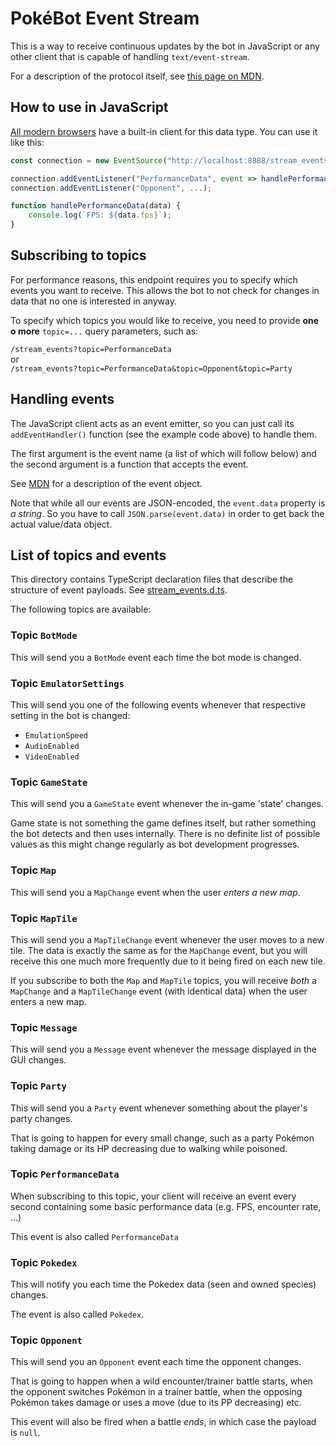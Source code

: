 PokéBot Event Stream
=====================

This is a way to receive continuous updates by the bot in JavaScript
or any other client that is capable of handling `text/event-stream`.

For a description of the protocol itself, see 
[this page on MDN](https://developer.mozilla.org/en-US/docs/Web/API/Server-sent_events/Using_server-sent_events#event_stream_format).

## How to use in JavaScript

[All modern browsers](https://caniuse.com/eventsource) have a built-in
client for this data type. You can use it like this:

```javascript
const connection = new EventSource("http://localhost:8888/stream_events?topic=...&topic=...");

connection.addEventListener("PerformanceData", event => handlePerformanceData(JSON.parse(event.data)));
connection.addEventListener("Opponent", ...);

function handlePerformanceData(data) {
    console.log(`FPS: ${data.fps}`);
}
```

## Subscribing to topics

For performance reasons, this endpoint requires you to specify which
events you want to receive. This allows the bot to not check for changes
in data that no one is interested in anyway.

To specify which topics you would like to receive, you need to provide
**one o more** `topic=...` query parameters, such as:

`/stream_events?topic=PerformanceData`  
or  
`/stream_events?topic=PerformanceData&topic=Opponent&topic=Party`

## Handling events

The JavaScript client acts as an event emitter, so you can just call its
`addEventHandler()` function (see the example code above) to handle them.

The first argument is the event name (a list of which will follow below)
and the second argument is a function that accepts the event.

See [MDN](https://developer.mozilla.org/en-US/docs/Web/API/EventSource/message_event)
for a description of the event object.

Note that while all our events are JSON-encoded, the `event.data` property
is _a string_. So you have to call `JSON.parse(event.data)` in order to get
back the actual value/data object.

## List of topics and events

This directory contains TypeScript declaration files that describe the
structure of event payloads. See [stream_events.d.ts](stream_events.d.ts).

The following topics are available:

### Topic `BotMode`

This will send you a `BotMode` event each time the bot mode is changed.


### Topic `EmulatorSettings`

This will send you one of the following events whenever that respective
setting in the bot is changed:

- `EmulationSpeed`
- `AudioEnabled`
- `VideoEnabled`


### Topic `GameState`

This will send you a `GameState` event whenever the in-game 'state' changes.

Game state is not something the game defines itself, but rather something the
bot detects and then uses internally. There is no definite list of possible
values as this might change regularly as bot development progresses.


### Topic `Map`

This will send you a `MapChange` event when the user _enters a new map_.


### Topic `MapTile`

This will send you a `MapTileChange` event whenever the user moves to a new
tile. The data is exactly the same as for the `MapChange` event, but you will
receive this one much more frequently due to it being fired on each new tile.

If you subscribe to both the `Map` and `MapTile` topics, you will receive _both_
a `MapChange` and a `MapTileChange` event (with identical data) when the user
enters a new map.


### Topic `Message`

This will send you a `Message` event whenever the message displayed in the GUI
changes.


### Topic `Party`

This will send you a `Party` event whenever something about the player's party
changes.

That is going to happen for every small change, such as a party Pokémon taking
damage or its HP decreasing due to walking while poisoned.


### Topic `PerformanceData`

When subscribing to this topic, your client will receive an event every
second containing some basic performance data (e.g. FPS, encounter rate, ...)

This event is also called `PerformanceData`


### Topic `Pokedex`

This will notify you each time the Pokedex data (seen and owned species)
changes.

The event is also called `Pokedex`.


### Topic `Opponent`

This will send you an `Opponent` event each time the opponent changes.

That is going to happen when a wild encounter/trainer battle starts, when 
the opponent switches Pokémon in a trainer battle, when the opposing Pokémon
takes damage or uses a move (due to its PP decreasing) etc.

This event will also be fired when a battle _ends_, in which case the payload
is `null`.
